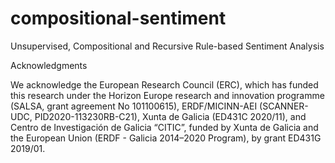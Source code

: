 # compositional-sentiment
Unsupervised, Compositional and Recursive Rule-based Sentiment Analysis

Acknowledgments 

We acknowledge the European Research Council (ERC), which has funded this research under the Horizon Europe research and innovation programme (SALSA, grant agreement No 101100615), ERDF/MICINN-AEI (SCANNER-UDC, PID2020-113230RB-C21), Xunta de Galicia (ED431C 2020/11), and Centro de Investigación de Galicia “CITIC”, funded by Xunta de Galicia and the European Union (ERDF - Galicia 2014–2020 Program), by grant ED431G 2019/01.
